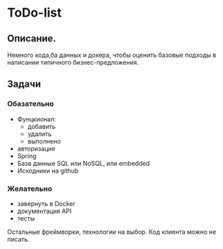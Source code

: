 # ToDo-list
## Описание.
Немного кода,ба данных и докера, чтобы оценить базовые подходы в написании 
типичного бизнес-предложения.

## Задачи
### Обазательно
- Фунцкионал:
  - добавить
  - удалить
  - выполнено
- авторизация 
- Spring
- База данные SQL или NoSQL, или embedded
- Исходники на github

### Желательно

- завернуть в Docker
- документация API
- тесты

Остальные фреймворки, технологии на выбор. Код клиента можно не писать.